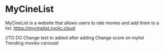 # MyCineList
MyCineList is a website that allows users to rate movies and add them to a list.
https://mycinelist.cyclic.cloud

//TO DO
Change text to added after adding
Change score on mylist
Trending movies carousel